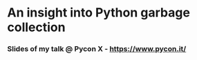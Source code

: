 # An insight into Python garbage collection
### Slides of my talk @ Pycon X - https://www.pycon.it/
